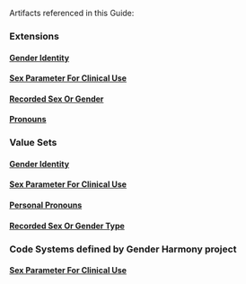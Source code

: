<!-- Updates based on Jira tickets 
Date             Jira ticket        Updated by                   Comment
2023-08-2023	OTHER-2591			Carol Macumber				Removed canonical/structure definition text, validated artifact hyperlinks
2023-09-05          none            Updated value sets and code systems to use THO

-->


Artifacts referenced in this Guide:

### Extensions
#### [Gender Identity](http://hl7.org/fhir/extensions/StructureDefinition-individual-genderIdentity.html)
#### [Sex Parameter For Clinical Use](http://hl7.org/fhir/extensions/StructureDefinition-patient-sexParameterForClinicalUse.html)
#### [Recorded Sex Or Gender](http://hl7.org/fhir/extensions/StructureDefinition-individual-recordedSexOrGender.html) 
#### [Pronouns](http://hl7.org/fhir/extensions/StructureDefinition-individual-pronouns.html)

### Value Sets
#### [Gender Identity](http://terminology.hl7.org/ValueSet/gender-identity)

#### [Sex Parameter For Clinical Use](http://terminology.hl7.org/ValueSet/sex-parameter-for-clinical-use)

#### [Personal Pronouns](http://terminology.hl7.org/ValueSet/pronouns)

#### [Recorded Sex Or Gender Type](http://terminology.hl7.org/ValueSet/recorded-sex-or-gender-type)

### Code Systems defined by Gender Harmony project

#### [Sex Parameter For Clinical Use](http://terminology.hl7.org/CodeSystem/sex-parameter-for-clinical-use)

